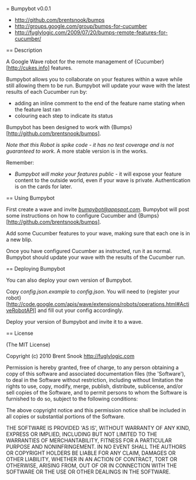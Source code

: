 = Bumpybot v0.0.1

* http://github.com/brentsnook/bumps
* http://groups.google.com/group/bumps-for-cucumber
* http://fuglylogic.com/2009/07/20/bumps-remote-features-for-cucumber/

== Description

A Google Wave robot for the remote management of {Cucumber}[http://cukes.info] features.

Bumpybot allows you to collaborate on your features within a wave while still allowing them to be run. Bumpybot will update your wave with the latest results of each Cucumber run by:

* adding an inline comment to the end of the feature name stating when the feature last ran
* colouring each step to indicate its status

Bumpybot has been designed to work with {Bumps}[http://github.com/brentsnook/bumps].

*Note that this Robot is spike code - it has no test coverage and is not guaranteed to work*. A more stable version is in the works.

Remember:

* *Bumpybot will make your features public* - it will expose your feature content to the outside world, even if your wave is private. Authentication is on the cards for later.

== Using Bumpybot

First create a wave and invite *bumpybot@appspot.com*. Bumpybot will post some instructions on how to configure Cucumber and {Bumps}[http://github.com/brentsnook/bumps].

Add some Cucumber features to your wave, making sure that each one is in a new blip.

Once you have configured Cucumber as instructed, run it as normal. Bumpybot should update your wave with the results of the Cucumber run.

== Deploying Bumpybot

You can also deploy your own version of Bumpybot.

Copy *config.json.example* to *config.json*. You will need to {register your robot}[http://code.google.com/apis/wave/extensions/robots/operations.html#ActiveRobotAPI] and fill out your config accordingly.

Deploy your version of Bumpybot and invite it to a wave.

== License

(The MIT License)

Copyright (c) 2010 Brent Snook http://fuglylogic.com

Permission is hereby granted, free of charge, to any person obtaining
a copy of this software and associated documentation files (the
'Software'), to deal in the Software without restriction, including
without limitation the rights to use, copy, modify, merge, publish,
distribute, sublicense, and/or sell copies of the Software, and to
permit persons to whom the Software is furnished to do so, subject to
the following conditions:

The above copyright notice and this permission notice shall be
included in all copies or substantial portions of the Software.

THE SOFTWARE IS PROVIDED 'AS IS', WITHOUT WARRANTY OF ANY KIND,
EXPRESS OR IMPLIED, INCLUDING BUT NOT LIMITED TO THE WARRANTIES OF
MERCHANTABILITY, FITNESS FOR A PARTICULAR PURPOSE AND NONINFRINGEMENT.
IN NO EVENT SHALL THE AUTHORS OR COPYRIGHT HOLDERS BE LIABLE FOR ANY
CLAIM, DAMAGES OR OTHER LIABILITY, WHETHER IN AN ACTION OF CONTRACT,
TORT OR OTHERWISE, ARISING FROM, OUT OF OR IN CONNECTION WITH THE
SOFTWARE OR THE USE OR OTHER DEALINGS IN THE SOFTWARE.